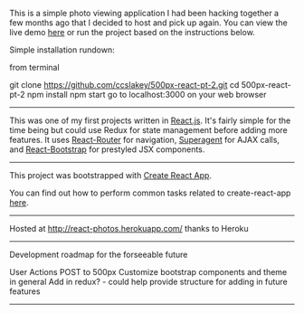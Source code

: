 This is a simple photo viewing application I had been hacking together a few months ago that I decided to host and pick up again. You can view the live demo [here](http://react-photos.herokuapp.com/) or run the project based on the instructions below.

Simple installation rundown:

from terminal
 
git clone https://github.com/ccslakey/500px-react-pt-2.git
cd 500px-react-pt-2
npm install
npm start
go to localhost:3000 on your web browser

------------------------------------------------------------------------------------------------------------------------------

This was one of my first projects written in [React.js](https://facebook.github.io/react/). It's fairly simple for the time being but could use Redux for state management before adding more features. It uses [React-Router](https://github.com/ReactTraining/react-router) for navigation, [Superagent](https://github.com/visionmedia/superagent) for AJAX calls, and [React-Bootstrap](http://react-bootstrap.github.io/) for prestyled JSX components.

------------------------------------------------------------------------------------------------------------------------------

This project was bootstrapped with [Create React App](https://github.com/facebookincubator/create-react-app).

You can find out how to perform common tasks related to create-react-app [here](https://github.com/facebookincubator/create-react-app/blob/master/packages/react-scripts/template/README.md).

------------------------------------------------------------------------------------------------------------------------------

Hosted at http://react-photos.herokuapp.com/ thanks to Heroku
  
------------------------------------------------------------------------------------------------------------------------------

Development roadmap for the forseeable future

User Actions
POST to 500px
Customize bootstrap components and theme in general
Add in redux? - could help provide structure for adding in future features

------------------------------------------------------------------------------------------------------------------------------
